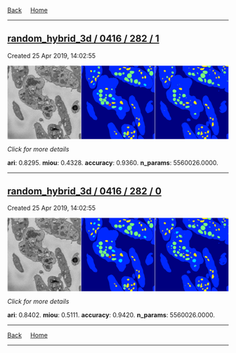 
[Back](..)&nbsp;&nbsp;&nbsp;&nbsp;&nbsp;[Home](https://leapmanlab.github.io/snapshots)

---

<div class="summary"><a href="1"><h2>random_hybrid_3d / 0416 / 282 / 1</h2></a><p>Created 25 Apr 2019, 14:02:55
</p><a href="1"><img src="1/media/summary.png" align="center"></a><p>
<i>Click for more details</i>
</p></div>

**ari**: 0.8295. **miou**: 0.4328. **accuracy**: 0.9360. **n_params**: 5560026.0000. 

---

<div class="summary"><a href="0"><h2>random_hybrid_3d / 0416 / 282 / 0</h2></a><p>Created 25 Apr 2019, 14:02:55
</p><a href="0"><img src="0/media/summary.png" align="center"></a><p>
<i>Click for more details</i>
</p></div>

**ari**: 0.8402. **miou**: 0.5111. **accuracy**: 0.9420. **n_params**: 5560026.0000. 

---

[Back](..)&nbsp;&nbsp;&nbsp;&nbsp;&nbsp;[Home](https://leapmanlab.github.io/snapshots)

---